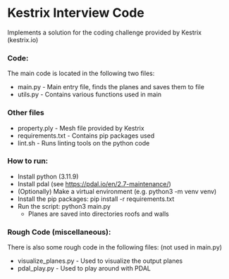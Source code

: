 # Kestrix Interview Code

Implements a solution for the coding challenge provided by Kestrix (kestrix.io)

### Code:
The main code is located in the following two files:
* main.py - Main entry file, finds the planes and saves them to file
* utils.py - Contains various functions used in main

### Other files
* property.ply - Mesh file provided by Kestrix
* requirements.txt - Contains pip packages used
* lint.sh - Runs linting tools on the python code

### How to run:
* Install python (3.11.9)
* Install pdal (see https://pdal.io/en/2.7-maintenance/)
* (Optionally) Make a virtual environment (e.g. python3 -m venv venv)
* Install the pip packages: pip install -r requirements.txt
* Run the script: python3 main.py
    * Planes are saved into directories roofs and walls 

### Rough Code (miscellaneous):
There is also some rough code in the following files: (not used in main.py)
* visualize_planes.py - Used to visualize the output planes
* pdal_play.py - Used to play around with PDAL
